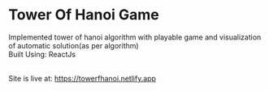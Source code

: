 # Tower Of Hanoi Game <br />
Implemented tower of hanoi algorithm with playable game and visualization of automatic solution(as per algorithm) <br />
Built Using: ReactJs <br />
<br/>

Site is live at: https://towerfhanoi.netlify.app

